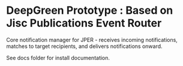 # DeepGreen Prototype : Based on Jisc Publications Event Router

Core notification manager for JPER - receives incoming notifications, matches to target recipients, and delivers notifications onward.

See docs folder for install documentation.
